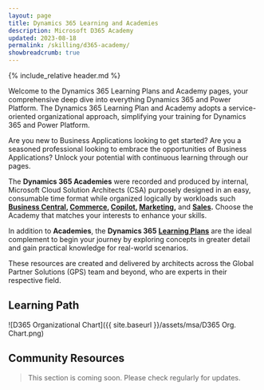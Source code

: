 ```yaml
---
layout: page
title: Dynamics 365 Learning and Academies
description: Microsoft D365 Academy
updated: 2023-08-18
permalink: /skilling/d365-academy/
showbreadcrumb: true
---
```

{% include_relative header.md %}

Welcome to the Dynamics 365 Learning Plans and Academy pages, your comprehensive deep dive into everything Dynamics 365 and Power Platform. The Dynamics 365 Learning Plan and Academy adopts a service-oriented organizational approach, simplifying your training for Dynamics 365 and Power Platform.

Are you new to Business Applications looking to get started? Are you a seasoned professional looking to embrace the opportunities of Business Applications? Unlock your potential with continuous learning through our pages. 

The **Dynamics 365 Academies** were recorded and produced by internal, Microsoft Cloud Solution Architects (CSA) purposely designed in an easy, consumable time format while organized logically by workloads such **[Business Central](/PartnerResources/skilling/d365-academy/business-central-academy/), [Commerce](/PartnerResources/skilling/d365-academy/d365-commerce-academy/), [Copilot](/PartnerResources/skilling/d365-academy/d365-copilot-academy), [Marketing](/PartnerResources/skilling/d365-academy/d365-marketing-academy),** and **[Sales](/PartnerResources/skilling/d365-academy/d365-sales-academy).** Choose the Academy that matches your interests to enhance your skills.

In addition to **Academies**, the **Dynamics 365** **[Learning Plans](/PartnerResources/skilling/d365-academy/business-applications)** are the ideal complement to begin your journey by exploring concepts in greater detail and gain practical knowledge for real-world scenarios.

These resources are created and delivered by architects across the Global Partner Solutions (GPS) team and beyond, who are experts in their respective field.
 
## Learning Path
![D365 Organizational Chart]({{ site.baseurl }}/assets/msa/D365 Org. Chart.png)


## Community Resources

> This section is coming soon. Please check regularly for updates.
